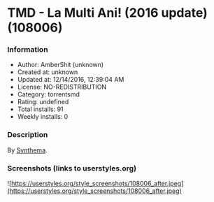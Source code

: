 # TMD - La Multi Ani! (2016 update) (108006)

### Information
- Author: AmberShit (unknown)
- Created at: unknown
- Updated at: 12/14/2016, 12:39:04 AM
- License: NO-REDISTRIBUTION
- Category: torrentsmd
- Rating: undefined
- Total installs: 91
- Weekly installs: 0


### Description
By <a href="http://torrentsmd.eu/userdetails.php?id=673182">Synthema</a>.


### Screenshots (links to userstyles.org)
![https://userstyles.org/style_screenshots/108006_after.jpeg](https://userstyles.org/style_screenshots/108006_after.jpeg)


